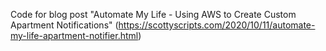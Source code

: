 Code for blog post "Automate My Life - Using AWS to Create Custom Apartment Notifications" (https://scottyscripts.com/2020/10/11/automate-my-life-apartment-notifier.html)
